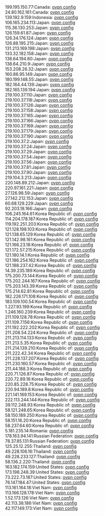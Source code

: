 199.195.150.77:Canada: [ovpn config](vpn/199_195_150_77.ovpn)  
24.80.162.161:Canada: [ovpn config](vpn/24_80_162_161.ovpn)  
139.192.9.159:Indonesia: [ovpn config](vpn/139_192_9_159.ovpn)  
106.165.234.113:Japan: [ovpn config](vpn/106_165_234_113.ovpn)  
115.36.130.253:Japan: [ovpn config](vpn/115_36_130_253.ovpn)  
126.159.61.87:Japan: [ovpn config](vpn/126_159_61_87.ovpn)  
126.34.176.124:Japan: [ovpn config](vpn/126_34_176_124.ovpn)  
126.88.195.215:Japan: [ovpn config](vpn/126_88_195_215.ovpn)  
131.213.169.198:Japan: [ovpn config](vpn/131_213_169_198.ovpn)  
133.32.182.158:Japan: [ovpn config](vpn/133_32_182_158.ovpn)  
138.64.194.80:Japan: [ovpn config](vpn/138_64_194_80.ovpn)  
138.64.210.9:Japan: [ovpn config](vpn/138_64_210_9.ovpn)  
153.208.26.32:Japan: [ovpn config](vpn/153_208_26_32.ovpn)  
160.86.95.149:Japan: [ovpn config](vpn/160_86_95_149.ovpn)  
180.199.148.55:Japan: [ovpn config](vpn/180_199_148_55.ovpn)  
182.164.44.139:Japan: [ovpn config](vpn/182_164_44_139.ovpn)  
182.165.139.194:Japan: [ovpn config](vpn/182_165_139_194.ovpn)  
219.100.37.110:Japan: [ovpn config](vpn/219_100_37_110.ovpn)  
219.100.37.118:Japan: [ovpn config](vpn/219_100_37_118.ovpn)  
219.100.37.126:Japan: [ovpn config](vpn/219_100_37_126.ovpn)  
219.100.37.158:Japan: [ovpn config](vpn/219_100_37_158.ovpn)  
219.100.37.165:Japan: [ovpn config](vpn/219_100_37_165.ovpn)  
219.100.37.166:Japan: [ovpn config](vpn/219_100_37_166.ovpn)  
219.100.37.169:Japan: [ovpn config](vpn/219_100_37_169.ovpn)  
219.100.37.179:Japan: [ovpn config](vpn/219_100_37_179.ovpn)  
219.100.37.190:Japan: [ovpn config](vpn/219_100_37_190.ovpn)  
219.100.37.2:Japan: [ovpn config](vpn/219_100_37_2.ovpn)  
219.100.37.24:Japan: [ovpn config](vpn/219_100_37_24.ovpn)  
219.100.37.29:Japan: [ovpn config](vpn/219_100_37_29.ovpn)  
219.100.37.54:Japan: [ovpn config](vpn/219_100_37_54.ovpn)  
219.100.37.56:Japan: [ovpn config](vpn/219_100_37_56.ovpn)  
219.100.37.81:Japan: [ovpn config](vpn/219_100_37_81.ovpn)  
219.100.37.90:Japan: [ovpn config](vpn/219_100_37_90.ovpn)  
219.104.3.213:Japan: [ovpn config](vpn/219_104_3_213.ovpn)  
220.148.89.212:Japan: [ovpn config](vpn/220_148_89_212.ovpn)  
220.97.161.221:Japan: [ovpn config](vpn/220_97_161_221.ovpn)  
27.126.98.59:Japan: [ovpn config](vpn/27_126_98_59.ovpn)  
27.142.212.153:Japan: [ovpn config](vpn/27_142_212_153.ovpn)  
60.68.129.229:Japan: [ovpn config](vpn/60_68_129_229.ovpn)  
92.203.18.166:Japan: [ovpn config](vpn/92_203_18_166.ovpn)  
106.245.164.61:Korea Republic of: [ovpn config](vpn/106_245_164_61.ovpn)  
114.204.178.187:Korea Republic of: [ovpn config](vpn/114_204_178_187.ovpn)  
119.192.251.203:Korea Republic of: [ovpn config](vpn/119_192_251_203.ovpn)  
121.128.198.103:Korea Republic of: [ovpn config](vpn/121_128_198_103.ovpn)  
121.138.65.129:Korea Republic of: [ovpn config](vpn/121_138_65_129.ovpn)  
121.142.98.161:Korea Republic of: [ovpn config](vpn/121_142_98_161.ovpn)  
121.166.23.18:Korea Republic of: [ovpn config](vpn/121_166_23_18.ovpn)  
121.172.57.215:Korea Republic of: [ovpn config](vpn/121_172_57_215.ovpn)  
121.180.14.1:Korea Republic of: [ovpn config](vpn/121_180_14_1.ovpn)  
121.186.254.162:Korea Republic of: [ovpn config](vpn/121_186_254_162.ovpn)  
121.188.237.42:Korea Republic of: [ovpn config](vpn/121_188_237_42.ovpn)  
14.39.235.189:Korea Republic of: [ovpn config](vpn/14_39_235_189.ovpn)  
175.200.73.144:Korea Republic of: [ovpn config](vpn/175_200_73_144.ovpn)  
175.202.244.167:Korea Republic of: [ovpn config](vpn/175_202_244_167.ovpn)  
175.203.143.39:Korea Republic of: [ovpn config](vpn/175_203_143_39.ovpn)  
175.214.62.81:Korea Republic of: [ovpn config](vpn/175_214_62_81.ovpn)  
182.226.171.108:Korea Republic of: [ovpn config](vpn/182_226_171_108.ovpn)  
183.109.100.54:Korea Republic of: [ovpn config](vpn/183_109_100_54.ovpn)  
1.227.93.199:Korea Republic of: [ovpn config](vpn/1_227_93_199.ovpn)  
1.246.160.239:Korea Republic of: [ovpn config](vpn/1_246_160_239.ovpn)  
211.109.128.78:Korea Republic of: [ovpn config](vpn/211_109_128_78.ovpn)  
211.109.7.156:Korea Republic of: [ovpn config](vpn/211_109_7_156.ovpn)  
211.192.222.202:Korea Republic of: [ovpn config](vpn/211_192_222_202.ovpn)  
211.208.54.224:Korea Republic of: [ovpn config](vpn/211_208_54_224.ovpn)  
211.213.114.133:Korea Republic of: [ovpn config](vpn/211_213_114_133.ovpn)  
211.213.5.35:Korea Republic of: [ovpn config](vpn/211_213_5_35.ovpn)  
211.214.139.210:Korea Republic of: [ovpn config](vpn/211_214_139_210.ovpn)  
211.222.42.34:Korea Republic of: [ovpn config](vpn/211_222_42_34.ovpn)  
211.228.137.207:Korea Republic of: [ovpn config](vpn/211_228_137_207.ovpn)  
211.230.160.57:Korea Republic of: [ovpn config](vpn/211_230_160_57.ovpn)  
211.44.188.3:Korea Republic of: [ovpn config](vpn/211_44_188_3.ovpn)  
220.71.126.87:Korea Republic of: [ovpn config](vpn/220_71_126_87.ovpn)  
220.72.89.16:Korea Republic of: [ovpn config](vpn/220_72_89_16.ovpn)  
220.85.228.75:Korea Republic of: [ovpn config](vpn/220_85_228_75.ovpn)  
220.94.189.8:Korea Republic of: [ovpn config](vpn/220_94_189_8.ovpn)  
221.141.169.153:Korea Republic of: [ovpn config](vpn/221_141_169_153.ovpn)  
222.113.244.144:Korea Republic of: [ovpn config](vpn/222_113_244_144.ovpn)  
39.112.248.93:Korea Republic of: [ovpn config](vpn/39_112_248_93.ovpn)  
58.121.248.65:Korea Republic of: [ovpn config](vpn/58_121_248_65.ovpn)  
58.150.189.250:Korea Republic of: [ovpn config](vpn/58_150_189_250.ovpn)  
58.151.16.20:Korea Republic of: [ovpn config](vpn/58_151_16_20.ovpn)  
58.237.64.60:Korea Republic of: [ovpn config](vpn/58_237_64_60.ovpn)  
5.181.235.14:Romania: [ovpn config](vpn/5_181_235_14.ovpn)  
178.163.94.141:Russian Federation: [ovpn config](vpn/178_163_94_141.ovpn)  
78.37.85.131:Russian Federation: [ovpn config](vpn/78_37_85_131.ovpn)  
125.25.12.255:Thailand: [ovpn config](vpn/125_25_12_255.ovpn)  
49.228.106.16:Thailand: [ovpn config](vpn/49_228_106_16.ovpn)  
49.228.233.127:Thailand: [ovpn config](vpn/49_228_233_127.ovpn)  
58.136.2.220:Thailand: [ovpn config](vpn/58_136_2_220.ovpn)  
163.182.174.159:United States: [ovpn config](vpn/163_182_174_159.ovpn)  
173.198.248.39:United States: [ovpn config](vpn/173_198_248_39.ovpn)  
73.222.73.187:United States: [ovpn config](vpn/73_222_73_187.ovpn)  
76.147.184.47:United States: [ovpn config](vpn/76_147_184_47.ovpn)  
113.161.164.18:Viet Nam: [ovpn config](vpn/113_161_164_18.ovpn)  
113.166.128.178:Viet Nam: [ovpn config](vpn/113_166_128_178.ovpn)  
1.52.173.126:Viet Nam: [ovpn config](vpn/1_52_173_126.ovpn)  
42.113.38.186:Viet Nam: [ovpn config](vpn/42_113_38_186.ovpn)  
42.117.149.173:Viet Nam: [ovpn config](vpn/42_117_149_173.ovpn)  
